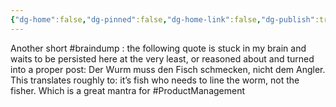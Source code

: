 ```yaml
---
{"dg-home":false,"dg-pinned":false,"dg-home-link":false,"dg-publish":true,"tags":["dgblip"],"dg-permalink":"blips/20250512222629","created-date":"2025-05-12T22:26:42","updated-date":"2025-05-12T22:26:42","disabled rules":["yaml-title","yaml-title-alias","file-name-heading"],"title":"philipp @ Monday, May 12th 2025","dg-path":"blips/20250512222629.md","permalink":"/blips/20250512222629/","dgPassFrontmatter":true}
---
```


Another short #braindump : the following quote is stuck in my brain and waits to be persisted here at the very least, or reasoned about and turned into a proper post: Der Wurm muss den Fisch schmecken, nicht dem Angler. This translates roughly to: it’s fish who needs to line the worm, not the fisher. Which is a great mantra for #ProductManagement   